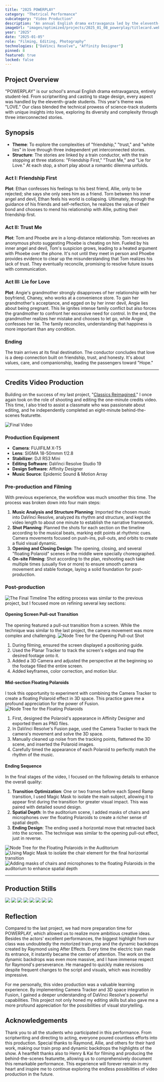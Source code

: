 ```yaml
---
title: "2025 POWERPLAY"
category: "Thetrical Performance"
subcategory: "Video Production"
description: "An annual English drama extravaganza led by the eleventh-grade students, showcasing their unique interpretation into love."
imageUrl: "images/optimized/projects/2025_01_08_powerplay/titlecard.webp"
year: "2025"
date: "2025-01-05"
role: "Filming, Editing, Photography"
technologies: ["DaVinci Resolve", "Affinity Designer"]
pinned: 8
featured: true
locked: false
---
```



## Project Overview
"POWERPLAY" is our school's annual English drama extravaganza, entirely student-led. From scriptwriting and casting to stage design, every aspect was handled by the eleventh-grade students. This year's theme was "LOVE." Our class blended the technical prowess of science-track students with unique insights into love, exploring its diversity and complexity through three interconnected stories.

## Synopsis

- **Theme**: To explore the complexities of "friendship," "trust," and "white lies" in love through three independent yet interconnected stories.
- **Structure**: The stories are linked by a train conductor, with the train stopping at three stations: "Friendship First," "Trust Me," and "Lie for Love." At each stop, a short play about a romantic dilemma unfolds.

### Act I: Friendship First
**Plot**: Ethan confesses his feelings to his best friend, Allie, only to be rejected; she says she only sees him as a friend. Torn between his inner angel and devil, Ethan feels his world is collapsing. Ultimately, through the guidance of his friends and self-reflection, he realizes the value of their bond and chooses to mend his relationship with Allie, putting their friendship first.

### Act II: Trust Me
**Plot**: Tom and Phoebe are in a long-distance relationship. Tom receives an anonymous photo suggesting Phoebe is cheating on him. Fueled by his inner angel and devil, Tom's suspicion grows, leading to a heated argument with Phoebe over the phone. It's not until they meet in person and Phoebe provides evidence to clear up the misunderstanding that Tom realizes his lack of trust. They eventually reconcile, promising to resolve future issues with communication.

### Act III: Lie for Love
**Plot**: Angie's grandmother strongly disapproves of her relationship with her boyfriend, Chaney, who works at a convenience store. To gain her grandmother's acceptance, and egged on by her inner devil, Angie lies about being pregnant. This lie ignites intense family conflict but also forces the grandmother to confront her excessive need for control. In the end, the grandmother realizes her mistake and chooses to let go, while Angie confesses her lie. The family reconciles, understanding that happiness is more important than any condition.

### Ending
The train arrives at its final destination. The conductor concludes that love is a deep connection built on friendship, trust, and honesty. It's about values, care, and companionship, leading the passengers toward "Hope."

---
## Credits Video Production
Building on the success of my last project, "[Classics Reimagined](https://www.harrychang.me/projects/2024_08_19_classics_reimagined)," I once again took on the role of shooting and editing the one-minute credits video. This time, I also tried to assist a classmate who was passionate about editing, and he independently completed an eight-minute behind-the-scenes featurette.

![Final Video](https://drive.google.com/file/d/1HUxfhr16vn-gAso3RF1Vz-ShMEpfnStO/view?usp=sharing)

### Production Equipment
- **Camera**: FUJIFILM X-T5
- **Lens**: SIGMA 18-50mmm f/2.8
- **Stabilizer**: DJI RS3 Mini
- **Editing Software**: DaVinci Resolve Studio 19
- **Design Software**: Affinity Designer
- **Music Source**: Epidemic Sound & Motion Array

### Pre-production and Filming
With previous experience, the workflow was much smoother this time. The process was broken down into four main steps:
1.  **Music Analysis and Structure Planning**: Imported the chosen music into DaVinci Resolve, analyzed its rhythm and structure, and kept the video length to about one minute to establish the narrative framework.
2.  **Shot Planning**: Planned the shots for each section on the timeline according to the musical beats, marking edit points at rhythmic cues. Camera movements focused on push-ins, pull-outs, and orbits to create a fluid visual dynamic.
3.  **Opening and Closing Design**: The opening, closing, and several "floating Polaroid" scenes in the middle were specially choreographed.
4.  **On-site Filming**: Shot according to the plan, reshooting each take multiple times (usually five or more) to ensure smooth camera movement and stable footage, laying a solid foundation for post-production.


### Post-production
![The Final Timeline](images/optimized/projects/2025_01_08_powerplay/fulltimeline.webp)
The editing process was similar to the previous project, but I focused more on refining several key sections:

#### Opening Screen Pull-out Transition
The opening featured a pull-out transition from a screen. While the technique was similar to the last project, the camera movement was more complex and challenging.
![Node Tree for the Opening Pull-out Shot](images/optimized/projects/2025_01_08_powerplay/opening.webp)
1.  During filming, ensured the screen displayed a positioning guide.
2.  Used the Planar Tracker to track the screen's edges and map the desired footage onto it.
3.  Added a 3D Camera and adjusted the perspective at the beginning so the footage filled the entire screen.
4.  Added keyframes, color correction, and motion blur.

#### Mid-section Floating Polaroids
I took this opportunity to experiment with combining the Camera Tracker to create a floating Polaroid effect in 3D space. This practice gave me a profound appreciation for the power of Fusion.
![Node Tree for the Floating Polaroids](images/optimized/projects/2025_01_08_powerplay/floating.webp)
1.  First, designed the Polaroid's appearance in Affinity Designer and exported them as PNG files.
2.  In DaVinci Resolve's Fusion page, used the Camera Tracker to track the camera's movement and solve the 3D space.
3.  Manually cleaned up noise from the tracking points, flattened the 3D scene, and inserted the Polaroid images.
4.  Carefully timed the appearance of each Polaroid to perfectly match the rhythm of the music.

#### Ending Sequence
In the final stages of the video, I focused on the following details to enhance the overall quality:
1.  **Transition Optimization**: One or two frames before each Speed Ramp transition, I used Magic Mask to isolate the main subject, allowing it to appear first during the transition for greater visual impact. This was paired with detailed sound design.
2.  **Spatial Depth**: In the auditorium scene, I added masks of chairs and microphones over the floating Polaroids to create a richer sense of spatial depth.
3.  **Ending Design**: The ending used a horizontal move that retracted back into the screen. The technique was similar to the opening pull-out effect, just in reverse.

![Node Tree for the Floating Polaroids in the Auditorium](images/optimized/projects/2025_01_08_powerplay/closing.webp)
![Using Magic Mask to isolate the chair element for the final horizontal transition](images/optimized/projects/2025_01_08_powerplay/credit-v2_01_01_16_20.webp)
![Adding masks of chairs and microphones to the floating Polaroids in the auditorium to enhance spatial depth](images/optimized/projects/2025_01_08_powerplay/credit-v2_01_01_14_21.webp)



---
## Production Stills

![](images/optimized/projects/2025_01_08_powerplay/DSCF2377.webp)
![](images/optimized/projects/2025_01_08_powerplay/DSCF3700.webp)
![](images/optimized/projects/2025_01_08_powerplay/DSCF3706.webp)
![](images/optimized/projects/2025_01_08_powerplay/DSCF4045.webp)
![](images/optimized/projects/2025_01_08_powerplay/DSCF4047.webp)
![](images/optimized/projects/2025_01_08_powerplay/DSCF4048.webp)
![](images/optimized/projects/2025_01_08_powerplay/DSCF4080.webp)
![](images/optimized/projects/2025_01_08_powerplay/DSCF4089.webp)


## Reflection
Compared to the last project, we had more preparation time for POWERPLAY, which allowed us to realize more ambitious creative ideas. Besides the actors' excellent performances, the biggest highlight from our class was undoubtedly the motorized train prop and the dynamic backdrops created by Raymond using After Effects. Every time the electric train made its entrance, it instantly became the center of attention. The work on the dynamic backdrops was even more massive, and I have immense respect for Raymond's perseverance. He managed to quickly make revisions despite frequent changes to the script and visuals, which was incredibly impressive.

For me personally, this video production was a valuable learning experience. By implementing Camera Tracker and 3D space integration in Fusion, I gained a deeper understanding of DaVinci Resolve's powerful capabilities. This project not only honed my editing skills but also gave me a more profound appreciation for the possibilities of visual storytelling.


## Acknowledgements
Thank you to all the students who participated in this performance. From scriptwriting and directing to acting, everyone poured countless efforts into this production. Special thanks to Raymond, Allie, and others for their hard work, making our train prop and dynamic backdrops the highlights of the show. A heartfelt thanks also to Henry & Kai for filming and producing the behind-the-scenes featurette, allowing us to comprehensively document this remarkable performance. This experience will forever remain in my heart and inspire me to continue exploring the endless possibilities of video production in the future.